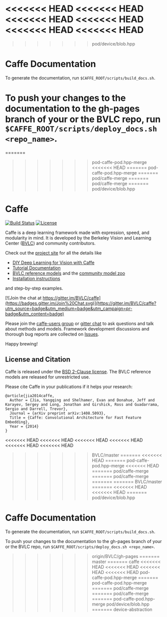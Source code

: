 <<<<<<< HEAD
<<<<<<< HEAD
<<<<<<< HEAD
<<<<<<< HEAD
<<<<<<< HEAD
<<<<<<< HEAD
=======
>>>>>>> pod/device/blob.hpp
# Caffe Documentation

To generate the documentation, run `$CAFFE_ROOT/scripts/build_docs.sh`.

To push your changes to the documentation to the gh-pages branch of your or the BVLC repo, run `$CAFFE_ROOT/scripts/deploy_docs.sh <repo_name>`.
=======
=======
>>>>>>> pod-caffe-pod.hpp-merge
<<<<<<< HEAD
=======
>>>>>>> pod-caffe-pod.hpp-merge
=======
>>>>>>> pod/caffe-merge
=======
>>>>>>> pod/caffe-merge
=======
>>>>>>> pod/device/blob.hpp
# Caffe

[![Build Status](https://travis-ci.org/BVLC/caffe.svg?branch=master)](https://travis-ci.org/BVLC/caffe)
[![License](https://img.shields.io/badge/license-BSD-blue.svg)](LICENSE)

Caffe is a deep learning framework made with expression, speed, and modularity in mind.
It is developed by the Berkeley Vision and Learning Center ([BVLC](http://bvlc.eecs.berkeley.edu)) and community contributors.

Check out the [project site](http://caffe.berkeleyvision.org) for all the details like

- [DIY Deep Learning for Vision with Caffe](https://docs.google.com/presentation/d/1UeKXVgRvvxg9OUdh_UiC5G71UMscNPlvArsWER41PsU/edit#slide=id.p)
- [Tutorial Documentation](http://caffe.berkeleyvision.org/tutorial/)
- [BVLC reference models](http://caffe.berkeleyvision.org/model_zoo.html) and the [community model zoo](https://github.com/BVLC/caffe/wiki/Model-Zoo)
- [Installation instructions](http://caffe.berkeleyvision.org/installation.html)

and step-by-step examples.

[![Join the chat at https://gitter.im/BVLC/caffe](https://badges.gitter.im/Join%20Chat.svg)](https://gitter.im/BVLC/caffe?utm_source=badge&utm_medium=badge&utm_campaign=pr-badge&utm_content=badge)

Please join the [caffe-users group](https://groups.google.com/forum/#!forum/caffe-users) or [gitter chat](https://gitter.im/BVLC/caffe) to ask questions and talk about methods and models.
Framework development discussions and thorough bug reports are collected on [Issues](https://github.com/BVLC/caffe/issues).

Happy brewing!

## License and Citation

Caffe is released under the [BSD 2-Clause license](https://github.com/BVLC/caffe/blob/master/LICENSE).
The BVLC reference models are released for unrestricted use.

Please cite Caffe in your publications if it helps your research:

    @article{jia2014caffe,
      Author = {Jia, Yangqing and Shelhamer, Evan and Donahue, Jeff and Karayev, Sergey and Long, Jonathan and Girshick, Ross and Guadarrama, Sergio and Darrell, Trevor},
      Journal = {arXiv preprint arXiv:1408.5093},
      Title = {Caffe: Convolutional Architecture for Fast Feature Embedding},
      Year = {2014}
    }
<<<<<<< HEAD
<<<<<<< HEAD
<<<<<<< HEAD
<<<<<<< HEAD
<<<<<<< HEAD
<<<<<<< HEAD
>>>>>>> BVLC/master
=======
<<<<<<< HEAD
=======
>>>>>>> pod-caffe-pod.hpp-merge
<<<<<<< HEAD
=======
>>>>>>> pod/caffe-merge
=======
>>>>>>> pod/caffe-merge
=======
=======
>>>>>>> BVLC/master
=======
<<<<<<< HEAD
<<<<<<< HEAD
=======
>>>>>>> pod/device/blob.hpp
# Caffe Documentation

To generate the documentation, run `$CAFFE_ROOT/scripts/build_docs.sh`.

To push your changes to the documentation to the gh-pages branch of your or the BVLC repo, run `$CAFFE_ROOT/scripts/deploy_docs.sh <repo_name>`.
>>>>>>> origin/BVLC/gh-pages
=======
>>>>>>> master
=======
>>>>>>> caffe
<<<<<<< HEAD
<<<<<<< HEAD
<<<<<<< HEAD
<<<<<<< HEAD
>>>>>>> pod-caffe-pod.hpp-merge
=======
>>>>>>> pod-caffe-pod.hpp-merge
=======
>>>>>>> pod/caffe-merge
=======
>>>>>>> pod/caffe-merge
=======
>>>>>>> pod-caffe-pod.hpp-merge
>>>>>>> pod/device/blob.hpp
=======
>>>>>>> device-abstraction

